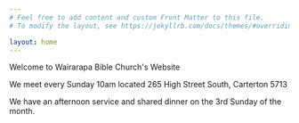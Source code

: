 ```yaml
---
# Feel free to add content and custom Front Matter to this file.
# To modify the layout, see https://jekyllrb.com/docs/themes/#overriding-theme-defaults

layout: home
---
```

Welcome to Wairarapa Bible Church's Website

We meet every Sunday 10am located 265 High Street South, Carterton 5713

We have an afternoon service and shared dinner on the 3rd Sunday of the month.